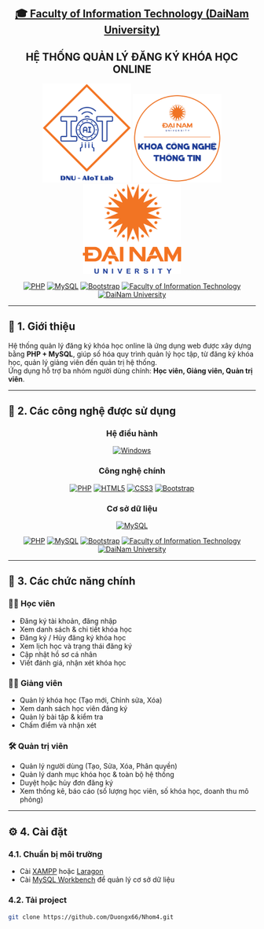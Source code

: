 <h2 align="center">
    <a href="https://dainam.edu.vn/vi/khoa-cong-nghe-thong-tin">
    🎓 Faculty of Information Technology (DaiNam University)
    </a>
</h2>

<h2 align="center">
    HỆ THỐNG QUẢN LÝ ĐĂNG KÝ KHÓA HỌC ONLINE
</h2>

<div align="center">
    <p align="center">
        <img src="https://github.com/Duongx66/Nhom4/blob/main/docs/logo/aiotlab_logo.png"alt="aIOT Logo" width="180"/>
        <img src="docs/logo/fitdnu_logo.png" alt="FIT Logo" width="180"/>
        <img src="docs/logo/dnu_logo.png" alt="DaiNam University Logo" width="200"/>
    </p>

[![PHP](https://img.shields.io/badge/PHP-777BB4?style=for-the-badge&logo=php&logoColor=white)](https://www.php.net/)
[![MySQL](https://img.shields.io/badge/MySQL-005C84?style=for-the-badge&logo=mysql&logoColor=white)](https://www.mysql.com/)
[![Bootstrap](https://img.shields.io/badge/Bootstrap-563D7C?style=for-the-badge&logo=bootstrap&logoColor=white)](https://getbootstrap.com/)
[![Faculty of Information Technology](https://img.shields.io/badge/Faculty%20of%20Information%20Technology-blue?style=for-the-badge)](https://dainam.edu.vn/vi/khoa-cong-nghe-thong-tin)
[![DaiNam University](https://img.shields.io/badge/DaiNam%20University-orange?style=for-the-badge)](https://dainam.edu.vn)

</div>

---

## 📖 1. Giới thiệu

Hệ thống quản lý đăng ký khóa học online là ứng dụng web được xây dựng bằng **PHP + MySQL**, giúp số hóa quy trình quản lý học tập, từ đăng ký khóa học, quản lý giảng viên đến quản trị hệ thống.  
Ứng dụng hỗ trợ ba nhóm người dùng chính: **Học viên, Giảng viên, Quản trị viên**.

---

## 🔧 2. Các công nghệ được sử dụng

<div align="center">

### Hệ điều hành
[![Windows](https://img.shields.io/badge/Windows-0078D6?style=for-the-badge&logo=windows&logoColor=white)](https://www.microsoft.com/windows)

### Công nghệ chính
[![PHP](https://img.shields.io/badge/PHP-777BB4?style=for-the-badge&logo=php&logoColor=white)](https://www.php.net/)
[![HTML5](https://img.shields.io/badge/HTML5-E34F26?style=for-the-badge&logo=html5&logoColor=white)](https://developer.mozilla.org/en-US/docs/Web/HTML)
[![CSS3](https://img.shields.io/badge/CSS3-1572B6?style=for-the-badge&logo=css3&logoColor=white)](https://developer.mozilla.org/en-US/docs/Web/CSS)
[![Bootstrap](https://img.shields.io/badge/Bootstrap-563D7C?style=for-the-badge&logo=bootstrap&logoColor=white)](https://getbootstrap.com/)

### Cơ sở dữ liệu
[![MySQL](https://img.shields.io/badge/MySQL-005C84?style=for-the-badge&logo=mysql&logoColor=white)](https://www.mysql.com/)

[![PHP](https://img.shields.io/badge/PHP-777BB4?style=for-the-badge&logo=php&logoColor=white)](https://www.php.net/)
[![MySQL](https://img.shields.io/badge/MySQL-005C84?style=for-the-badge&logo=mysql&logoColor=white)](https://www.mysql.com/)
[![Bootstrap](https://img.shields.io/badge/Bootstrap-563D7C?style=for-the-badge&logo=bootstrap&logoColor=white)](https://getbootstrap.com/)
[![Faculty of Information Technology](https://img.shields.io/badge/Faculty%20of%20Information%20Technology-blue?style=for-the-badge)](https://dainam.edu.vn/vi/khoa-cong-nghe-thong-tin)
[![DaiNam University](https://img.shields.io/badge/DaiNam%20University-orange?style=for-the-badge)](https://dainam.edu.vn)

</div>

---

## 🚀 3. Các chức năng chính

### 👩‍🎓 Học viên
- Đăng ký tài khoản, đăng nhập  
- Xem danh sách & chi tiết khóa học  
- Đăng ký / Hủy đăng ký khóa học  
- Xem lịch học và trạng thái đăng ký  
- Cập nhật hồ sơ cá nhân  
- Viết đánh giá, nhận xét khóa học  

### 👨‍🏫 Giảng viên
- Quản lý khóa học (Tạo mới, Chỉnh sửa, Xóa)  
- Xem danh sách học viên đăng ký  
- Quản lý bài tập & kiểm tra  
- Chấm điểm và nhận xét  

### 🛠️ Quản trị viên
- Quản lý người dùng (Tạo, Sửa, Xóa, Phân quyền)  
- Quản lý danh mục khóa học & toàn bộ hệ thống  
- Duyệt hoặc hủy đơn đăng ký  
- Xem thống kê, báo cáo (số lượng học viên, số khóa học, doanh thu mô phỏng)  

---

## ⚙️ 4. Cài đặt

### 4.1. Chuẩn bị môi trường
- Cài [XAMPP](https://www.apachefriends.org/) hoặc [Laragon](https://laragon.org/)  
- Cài [MySQL Workbench](https://dev.mysql.com/downloads/workbench/) để quản lý cơ sở dữ liệu  

### 4.2. Tải project
```bash
git clone https://github.com/Duongx66/Nhom4.git
